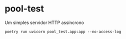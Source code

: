 # pool-test

Um simples servidor HTTP assíncrono

```shell
poetry run uvicorn pool_test.app:app --no-access-log
```
